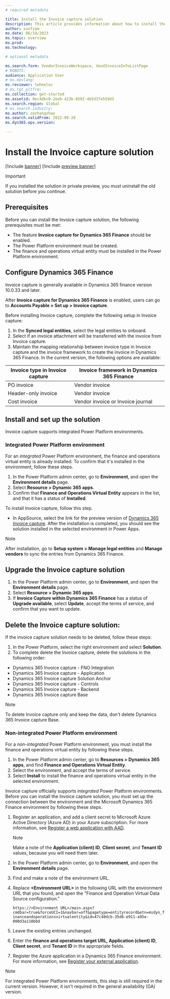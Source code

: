 ```yaml
---
# required metadata

title: Install the Invoice capture solution
description: This article provides information about how to install the Invoice capture solution and integrate it with Microsoft Dynamics 365 Finance.
author: sunfzam
ms.date: 06/19/2023
ms.topic: overview
ms.prod: 
ms.technology: 

# optional metadata

ms.search.form: VendorInvoiceWorkspace, VendInvoiceInfoListPage
# ROBOTS: 
audience: Application User
# ms.devlang: 
ms.reviewer: twheeloc
# ms.tgt_pltfrm: 
ms.collection: get-started
ms.assetid: 0ec4dbc0-2eeb-423b-8592-4b5d37e559d3
ms.search.region: Global
# ms.search.industry: 
ms.author: zezhangzhao
ms.search.validFrom: 2022-09-28
ms.dyn365.ops.version: 

---
```


# Install the Invoice capture solution

[!include [banner](../includes/banner.md)]
[!include [preview banner](../includes/preview-banner.md)]

> [!IMPORTANT]
> If you installed the solution in private preview, you must uninstall the old solution before you continue.

## Prerequisites

Before you can install the Invoice capture solution, the following prerequisites must be met:

- The feature **Invoice capture for Dynamics 365 Finance** should be enabled. 
- The Power Platform environment must be created.
- The finance and operations virtual entity must be installed in the Power Platform environment.


## Configure Dynamics 365 Finance

Invoice capture is generally available in Dynamics 365 finance version 10.0.33 and later. 

After **Invoice capture for Dynamics 365 Finance** is enabled, users can go to **Accounts Payable > Set up > Invoice capture**. 

Before installing Invoice capture, complete the following setup in Invoice capture:

1.	In the **Synced legal entities**, select the legal entities to onboard. 
2.	Select if an invoice attachment will be transferred with the invoice from Invoice capture.
3.	Maintain the mapping relationship between invoice type in Invoice capture and the invoice framework to create the invoice in Dynamics 365 Finance.
In the current version, the following options are available: 

| Invoice type in Invoice capture | Invoice framework in Dynamics 365 Finance | 
|------|---------|
| PO invoice | Vendor invoice |
| Header-only invoice  | Vendor invoice |
| Cost invoice | Vendor invoice or Invoice journal |

## Install and set up the solution

Invoice capture supports integrated Power Platform environments. 

### Integrated Power Platform environment

For an *integrated* Power Platform environment, the finance and operations virtual entity is already installed. To confirm that it's installed in the environment, follow these steps.

1. In the Power Platform admin center, go to **Environment**, and open the **Environment details** page.
2. Select **Resource \> Dynamic 365 apps**.
3. Confirm that **Finance and Operations Virtual Entity** appears in the list, and that it has a status of **Installed**.
   
To install Invoice capture, follow this step.

- In AppSource, select the link for the preview version of [Dynamics 365 Invoice capture](https://appsource.microsoft.com/product/dynamics-365/mscrm.dynamics365-invoice-capture-preview?flightCodes=invoicecapture). After the installation is completed, you should see the solution installed in the selected environment in Power Apps.

> [!NOTE]
> After installation, go to **Setup system \> Manage legal entities** and **Manage vendors** to sync the entries from Dynamics 365 Finance.


## Upgrade the Invoice capture solution

1. In the Power Platform admin center, go to **Environment**, and open the **Environment details** page.
2. Select **Resource \> Dynamic 365 apps**.
3. If **Invoice Capture within Dynamics 365 Finance** has a status of **Upgrade available**, select **Update**, accept the terms of service, and confirm that you want to update.


## Delete the Invoice capture solution:
If the invoice capture solution needs to be deleted, follow these steps:

1.	In the Power Platform, select the right environment and select **Solution**.
2.	To complete delete the Invoice capture, delete the solutions in the following order: 
- Dynamics 365 Invoice capture - FNO Integration
- Dynamics 365 Invoice capture - Application
- Dynamics 365 Invoice capture Solution Anchor
- Dynamics 365 Invoice capture - Controls
- Dynamics 365 Invoice capture - Backend 
- Dynamics 365 Invoice capture Base

> [!NOTE]
> To delete Invoice capture only and keep the data, don't delete Dynamics 365 Invoice capture Base.


### Non-integrated Power Platform environment

For a *non-integrated* Power Platform environment, you must install the finance and operations virtual entity by following these steps.

1. In the Power Platform admin center, go to **Resources \> Dynamics 365 apps**, and find **Finance and Operations Virtual Entity**.
2. Select the environment, and accept the terms of service.
3. Select **Install** to install the finance and operations virtual entity in the selected environment.

Invoice capture officially supports *integrated* Power Platform environments. Before you can install the Invoice capture solution, you must set up the connection between the environment and the Microsoft Dynamics 365 Finance environment by following these steps.

1. Register an application, and add a client secret to Microsoft Azure Active Directory (Azure AD) in your Azure subscription. For more information, see [Register a web application with AAD](../../dev-itpro/data-entities/services-home-page.md#register-a-web-application-with-aad).

    > [!NOTE]
    > Make a note of the **Application (client) ID**, **Client secret**, and **Tenant ID** values, because you will need them later.
2. In the Power Platform admin center, go to **Environment**, and open the **Environment details** page.
3. Find and make a note of the environment URL.
4. Replace **\<Environment URL\>** in the following URL with the environment URL that you found, and open the "Finance and Operation Virtual Data Source configuration."

    `https://<Environment URL>/main.aspx?cmdbar=true&forceUCI=1&navbar=off&pagetype=entityrecord&etn=msdyn_financeandoperationsvirtualentity&id=47c40dcb-35d6-e911-a95e-000d3a110bbd`

5. Leave the existing entries unchanged.
6. Enter the **finance and operations target URL, Application (client) ID**, **Client secret**, and **Tenant ID** in the appropriate fields.
7. Register the Azure application in a Dynamics 365 Finance environment. For more information, see [Register your external application](../../dev-itpro/data-entities/services-home-page.md#register-your-external-application).

> [!NOTE]
> For integrated Power Platform environments, this step is still required in the current version. However, it isn't required in the general availability (GA) version.

